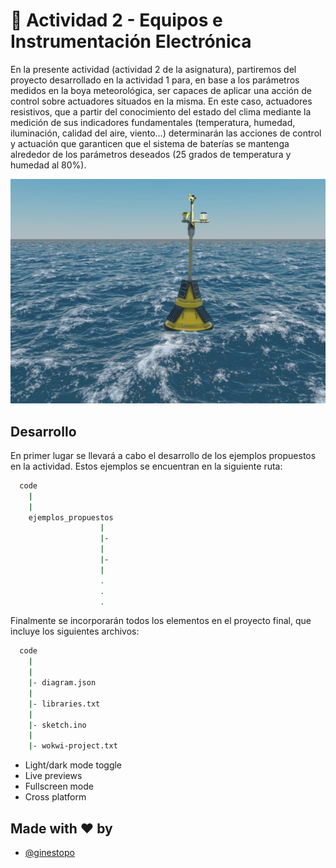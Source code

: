 
# 🔵 Actividad 2 - Equipos e Instrumentación Electrónica

En la presente actividad (actividad 2 de la asignatura), partiremos del proyecto desarrollado en la actividad 1 para, en base a los parámetros medidos en la boya meteorológica, ser capaces de aplicar una acción de control sobre actuadores situados en la misma. En este caso, actuadores resistivos, que a partir del conocimiento del estado del clima mediante la medición de sus indicadores fundamentales (temperatura, humedad, iluminación, calidad del aire, viento…) determinarán las acciones de control y actuación que garanticen que el sistema de baterías se mantenga alrededor de los parámetros deseados (25 grados de temperatura y humedad al 80%).





![foto_boya](images/boya.jpg)


## Desarrollo

En primer lugar se llevará a cabo el desarrollo de los ejemplos propuestos en la actividad. Estos ejemplos se encuentran en la siguiente ruta:

```bash
  code
    |
    |
    ejemplos_propuestos
                    |
                    |-
                    |
                    |-
                    |
                    .
                    .
                    .
```

Finalmente se incorporarán todos los elementos en el proyecto final, que incluye los siguientes archivos:

```bash
  code
    |
    |
    |- diagram.json
    |
    |- libraries.txt
    |
    |- sketch.ino 
    |
    |- wokwi-project.txt

```

- Light/dark mode toggle
- Live previews
- Fullscreen mode
- Cross platform


## Made with ❤️ by 

- [@ginestopo](https://github.com/ginestopo)

